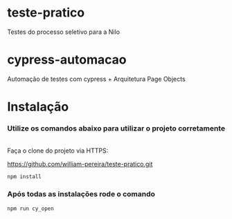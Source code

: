 # teste-pratico

Testes do processo seletivo para a Nilo

# cypress-automacao

Automação de testes com cypress + Arquitetura Page Objects

# Instalação

### Utilize os comandos abaixo para utilizar o projeto corretamente

</br>
Faça o clone do projeto via HTTPS:

https://github.com/william-pereira/teste-pratico.git

```
npm install
```

### Após todas as instalações rode o comando

```
npm run cy_open
```

